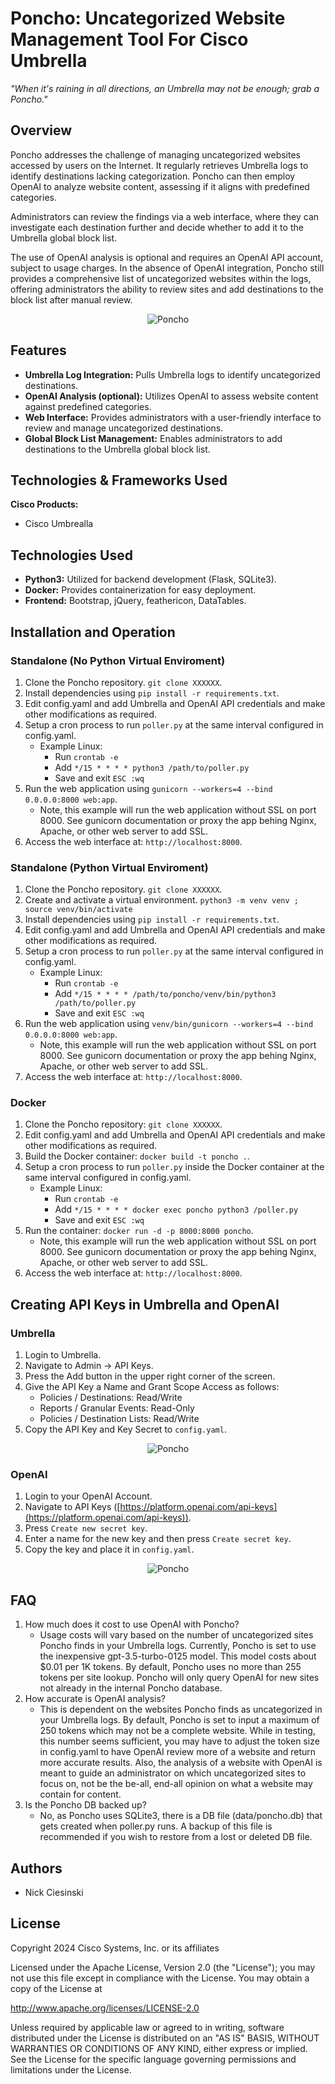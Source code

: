 # Poncho: Uncategorized Website Management Tool For Cisco Umbrella
*"When it's raining in all directions, an Umbrella may not be enough; grab a Poncho."*

## Overview

Poncho addresses the challenge of managing uncategorized websites accessed by users on the Internet. It regularly retrieves Umbrella logs to identify destinations lacking categorization. Poncho can then employ OpenAI to analyze website content, assessing if it aligns with predefined categories. 

Administrators can review the findings via a web interface, where they can investigate each destination further and decide whether to add it to the Umbrella global block list.

The use of OpenAI analysis is optional and requires an OpenAI API account, subject to usage charges. In the absence of OpenAI integration, Poncho still provides a comprehensive list of uncategorized websites within the logs, offering administrators the ability to review sites and add destinations to the block list after manual review.

<center><img src="doc/images/poncho-interface.png" style="max-width: 75%" alt="Poncho"></center>

## Features

- **Umbrella Log Integration:** Pulls Umbrella logs to identify uncategorized destinations.
- **OpenAI Analysis (optional):** Utilizes OpenAI to assess website content against predefined categories.
- **Web Interface:** Provides administrators with a user-friendly interface to review and manage uncategorized destinations.
- **Global Block List Management:** Enables administrators to add destinations to the Umbrella global block list.

## Technologies & Frameworks Used

**Cisco Products:**

- Cisco Umbrealla

## Technologies Used

- **Python3:** Utilized for backend development (Flask, SQLite3).
- **Docker:** Provides containerization for easy deployment.
- **Frontend:** Bootstrap, jQuery, feathericon, DataTables.

## Installation and Operation

### Standalone (No Python Virtual Enviroment)

1. Clone the Poncho repository. `git clone XXXXXX`.
2. Install dependencies using `pip install -r requirements.txt`.
3. Edit config.yaml and add Umbrella and OpenAI API credentials and make other modifications as required.
4. Setup a cron process to run `poller.py` at the same interval configured in config.yaml.
    - Example Linux:
        - Run `crontab -e`
        - Add `*/15 * * * * python3 /path/to/poller.py`
        - Save and exit `ESC :wq`
4. Run the web application using `gunicorn --workers=4 --bind 0.0.0.0:8000 web:app`.
    - Note, this example will run the web application without SSL on port 8000.  See gunicorn documentation or proxy the app behing Nginx, Apache, or other web server to add SSL.
6. Access the web interface at: `http://localhost:8000`.

### Standalone (Python Virtual Enviroment)

1. Clone the Poncho repository. `git clone XXXXXX`.
2. Create and activate a virtual environment. `python3 -m venv venv ; source venv/bin/activate`
3. Install dependencies using `pip install -r requirements.txt`.
4. Edit config.yaml and add Umbrella and OpenAI API credentials and make other modifications as required.
5. Setup a cron process to run `poller.py` at the same interval configured in config.yaml.
    - Example Linux:
        - Run `crontab -e`
        - Add `*/15 * * * * /path/to/poncho/venv/bin/python3 /path/to/poller.py`
        - Save and exit `ESC :wq`
6. Run the web application using `venv/bin/gunicorn --workers=4 --bind 0.0.0.0:8000 web:app`.
    - Note, this example will run the web application without SSL on port 8000.  See gunicorn documentation or proxy the app behing Nginx, Apache, or other web server to add SSL.
7. Access the web interface at: `http://localhost:8000`.

### Docker

1. Clone the Poncho repository: `git clone XXXXXX`.
2. Edit config.yaml and add Umbrella and OpenAI API credentials and make other modifications as required.
3. Build the Docker container: `docker build -t poncho .`.
4. Setup a cron process to run `poller.py` inside the Docker container at the same interval configured in config.yaml.
    - Example Linux:
        - Run `crontab -e`
        - Add `*/15 * * * * docker exec poncho python3 /poller.py`
        - Save and exit `ESC :wq`
5. Run the container: `docker run -d -p 8000:8000 poncho`.
    - Note, this example will run the web application without SSL on port 8000.  See gunicorn documentation or proxy the app behing Nginx, Apache, or other web server to add SSL.
6. Access the web interface at: `http://localhost:8000`.

## Creating API Keys in Umbrella and OpenAI

### Umbrella

1. Login to Umbrella.
2. Navigate to Admin -> API Keys.
3. Press the Add button in the upper right corner of the screen.
4. Give the API Key a Name and Grant Scope Access as follows:
    - Policies / Destinations: Read/Write
    - Reports / Granular Events: Read-Only
    - Policies / Destination Lists: Read/Write
5. Copy the API Key and Key Secret to `config.yaml`.

<center><img src="doc/images/umbrella-api-key.png" style="max-width: 75%" alt="Poncho"></center>

### OpenAI

1. Login to your OpenAI Account.
2. Navigate to API Keys ([https://platform.openai.com/api-keys](https://platform.openai.com/api-keys)).
3. Press `Create new secret key`.
4. Enter a name for the new key and then press `Create secret key`.
5. Copy the key and place it in `config.yaml`.

<center><img src="doc/images/openai-api-key.png" style="max-width: 40%" alt="Poncho"></center>

## FAQ


1. How much does it cost to use OpenAI with Poncho?
    - Usage costs will vary based on the number of uncategorized sites Poncho finds in your Umbrella logs. Currently, Poncho is set to use the inexpensive gpt-3.5-turbo-0125 model. This model costs about $0.01 per 1K tokens. By default, Poncho uses no more than 255 tokens per site lookup. Poncho will only query OpenAI for new sites not already in the internal Poncho database.
2. How accurate is OpenAI analysis?
    - This is dependent on the websites Poncho finds as uncategorized in your Umbrella logs. By default, Poncho is set to input a maximum of 250 tokens which may not be a complete website. While in testing, this number seems sufficient, you may have to adjust the token size in config.yaml to have OpenAI review more of a website and return more accurate results. Also, the analysis of a website with OpenAI is meant to guide an administrator on which uncategorized sites to focus on, not be the be-all, end-all opinion on what a website may contain for content.
3.  Is the Poncho DB backed up?
    - No, as Poncho uses SQLite3, there is a DB file (data/poncho.db) that gets created when poller.py runs. A backup of this file is recommended if you wish to restore from a lost or deleted DB file.

## Authors

- Nick Ciesinski

## License

Copyright 2024 Cisco Systems, Inc. or its affiliates

Licensed under the Apache License, Version 2.0 (the "License");
you may not use this file except in compliance with the License.
You may obtain a copy of the License at

http://www.apache.org/licenses/LICENSE-2.0

Unless required by applicable law or agreed to in writing, software
distributed under the License is distributed on an "AS IS" BASIS,
WITHOUT WARRANTIES OR CONDITIONS OF ANY KIND, either express or implied.
See the License for the specific language governing permissions and
limitations under the License.
